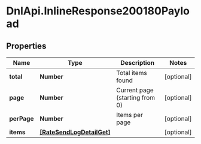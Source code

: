 # DnlApi.InlineResponse200180Payload

## Properties
Name | Type | Description | Notes
------------ | ------------- | ------------- | -------------
**total** | **Number** | Total items found | [optional] 
**page** | **Number** | Current page (starting from 0) | [optional] 
**perPage** | **Number** | Items per page | [optional] 
**items** | [**[RateSendLogDetailGet]**](RateSendLogDetailGet.md) |  | [optional] 


